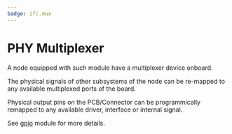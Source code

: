 ```yaml
---
badge: ifc.mux
---
```


# PHY Multiplexer

A node equipped with such module have a multiplexer device onboard.

The physical signals of other subsystems of the node can be re-mapped to any available multiplexed ports of the board.

Physical output pins on the PCB/Connector can be programmically remapped to any available driver, interface or internal signal.

See [gpio](controls_gpio) module for more details.
